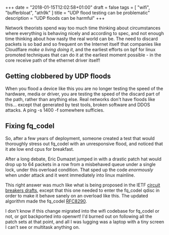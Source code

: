 +++
date = "2018-01-15T12:02:58+01:00"
draft = false
tags = [ "wifi", "bufferbloat", "ath9k" ]
title = "UDP flood testing can be problematic"
description = "UDP floods can be harmful"
+++

Network theorists spend way too much time thinking about circumstances
where everything is behaving nicely and according to spec, and not
enough time thinking about how nasty the real world can be. The need
to discard packets is so bad and so frequent on the Internet itself
that companies like Cloudflare *make a living doing it*, and the earliest
efforts on bpf for linux promoted techniques that can do it at the earliest
moment possible - in the core receive path of the ethernet driver
itself!

## Getting clobbered by UDP floods

When you flood a device like this you are no longer testing the speed
of the hardware, media or driver, you are testing the speed of the
discard part of the path, rather than anything else. Real networks
don't have floods like this... except that generated by test tools,
broken software and DDOS attacks. A ping -s 1400 -f somewhere sufficies.

## Fixing fq_codel

So, after a few years of deployment, someone created a test that would
thoroughly stress out fq_codel with an unresponsive flood, and noticed
that it ate low end cpus for breakfast.

After a long debate, Eric Dumazet jumped in with a drastic patch hat
would drop up to 64 packets in a row from a misbehaved queue under a
single lock, under this overload condition. That sped up the code
*enormously* when under attack and it went immediately into linux mainline.

This right answer was much like what is being proposed in the IETF
[circuit breakers drafts](https://tools.ietf.org/html/draft-ietf-tsvwg-circuit-breaker-15), except that this one needed to enter the fq_codel qdisc in order to
make it behave sanely on an overload like this. The updated algorithm made
the fq_codel [RFC8290](https://tools.ietf.org/html/rfc8290).

I don't know if this change migrated into the wifi codebase
for fq_codel or not, or got backported into openwrt! I'd burned
out on following all the patch sets at that point, and all I was lugging
was a laptop with a tiny screen I can't see or multitask anything on.
